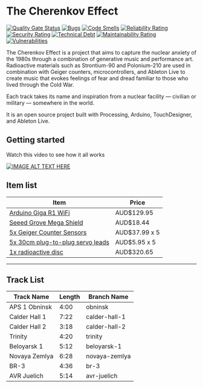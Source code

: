 # The Cherenkov Effect

[![Quality Gate Status](https://sonarcloud.io/api/project_badges/measure?project=struct78_the-cherenkov-effect&metric=alert_status&token=c19464f3e3829c4002e9b4fe9e740a7b943e53d2)](https://sonarcloud.io/summary/new_code?id=struct78_the-cherenkov-effect) [![Bugs](https://sonarcloud.io/api/project_badges/measure?project=struct78_the-cherenkov-effect&metric=bugs&token=c19464f3e3829c4002e9b4fe9e740a7b943e53d2)](https://sonarcloud.io/summary/new_code?id=struct78_the-cherenkov-effect) [![Code Smells](https://sonarcloud.io/api/project_badges/measure?project=struct78_the-cherenkov-effect&metric=code_smells&token=c19464f3e3829c4002e9b4fe9e740a7b943e53d2)](https://sonarcloud.io/summary/new_code?id=struct78_the-cherenkov-effect) [![Reliability Rating](https://sonarcloud.io/api/project_badges/measure?project=struct78_the-cherenkov-effect&metric=reliability_rating&token=c19464f3e3829c4002e9b4fe9e740a7b943e53d2)](https://sonarcloud.io/summary/new_code?id=struct78_the-cherenkov-effect) [![Security Rating](https://sonarcloud.io/api/project_badges/measure?project=struct78_the-cherenkov-effect&metric=security_rating&token=c19464f3e3829c4002e9b4fe9e740a7b943e53d2)](https://sonarcloud.io/summary/new_code?id=struct78_the-cherenkov-effect) [![Technical Debt](https://sonarcloud.io/api/project_badges/measure?project=struct78_the-cherenkov-effect&metric=sqale_index&token=c19464f3e3829c4002e9b4fe9e740a7b943e53d2)](https://sonarcloud.io/summary/new_code?id=struct78_the-cherenkov-effect) [![Maintainability Rating](https://sonarcloud.io/api/project_badges/measure?project=struct78_the-cherenkov-effect&metric=sqale_rating&token=c19464f3e3829c4002e9b4fe9e740a7b943e53d2)](https://sonarcloud.io/summary/new_code?id=struct78_the-cherenkov-effect) [![Vulnerabilities](https://sonarcloud.io/api/project_badges/measure?project=struct78_the-cherenkov-effect&metric=vulnerabilities&token=c19464f3e3829c4002e9b4fe9e740a7b943e53d2)](https://sonarcloud.io/summary/new_code?id=struct78_the-cherenkov-effect)

The Cherenkov Effect is a project that aims to capture the nuclear anxiety of the 1980s through a combination of generative music and performance art. Radioactive materials such as Strontium-90 and Polonium-210 are used in combination with Geiger counters, microcontrollers, and Ableton Live to create music that evokes feelings of fear and dread familiar to those who lived through the Cold War.

Each track takes its name and inspiration from a nuclear facility — civilian or military — somewhere in the world.

It is an open source project built with Processing, Arduino, TouchDesigner, and Ableton Live.

## Getting started

Watch this video to see how it all works

[![IMAGE ALT TEXT HERE](https://img.youtube.com/vi/k0KsGK5G_Q8/0.jpg)](https://www.youtube.com/watch?v=k0KsGK5G_Q8)

## Item list

| Item                                                                                                                                                                                               | Price         |
| -------------------------------------------------------------------------------------------------------------------------------------------------------------------------------------------------- | ------------- |
| [Arduino Giga R1 WiFi](https://core-electronics.com.au/arduino-giga-r1-wifi.html)                                                                                                                  | AUD$129.95    |
| [Seeed Grove Mega Shield](https://au.rs-online.com/web/p/shields-for-arduino/1845097)                                                                                                              | AUD$18.44     |
| [5x Geiger Counter Sensors](https://www.amazon.com.au/Assembled-Radiation-Detector-Nuclear-Experimental/dp/B0CDWLLG2Y)                                                                             | AUD$37.99 x 5 |
| [5x 30cm plug-to-plug servo leads](https://www.jaycar.com.au/30cm-plug-to-plug-servo-leads-pack-of-5/p/WC6040?pos=1&queryId=02e7a53c6f504114a1607242009d424b&sort=relevance&searchText=servo+lead) | AUD$5.95 x 5  |
| [1x radioactive disc](https://www.haines.com.au/radioactive-sources-disc.html)                                                                                                                     | AUD$320.65    |

---

## Track List

| Track Name    | Length | Branch Name   |
| ------------- | ------ | ------------- |
| APS 1 Obninsk | 4:00   | obninsk       |
| Calder Hall 1 | 7:22   | calder-hall-1 |
| Calder Hall 2 | 3:18   | calder-hall-2 |
| Trinity       | 4:20   | trinity       |
| Beloyarsk 1   | 5:12   | beloyarsk-1   |
| Novaya Zemlya | 6:28   | novaya-zemlya |
| BR-3          | 4:36   | br-3          |
| AVR Juelich   | 5:14   | avr-juelich   |
